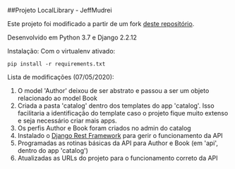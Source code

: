 ##Projeto LocalLibrary - JeffMudrei

Este projeto foi modificado a partir de um fork [deste repositório](https://github.com/JeffMudrei/LocalLibrary).

Desenvolvido em Python 3.7 e Django 2.2.12

Instalação:
Com o virtualenv ativado:
```
pip install -r requirements.txt
```

Lista de modificações (07/05/2020):
1. O model 'Author' deixou de ser abstrato e passou a ser um objeto relacionado ao model Book
2. Criada a pasta 'catalog' dentro dos templates do app 'catalog'. Isso facilitaria a identificação do template caso o projeto fique muito extenso e seja necessário criar mais apps.
2. Os perfis Author e Book foram criados no admin do catalog
3. Instalado o [Django Rest Framework](https://www.django-rest-framework.org/) para gerir o funcionamento da API
4. Programadas as rotinas básicas da API para Author e Book (em 'api', dentro do app 'catalog')
5. Atualizadas as URLs do projeto para o funcionamento correto da API
